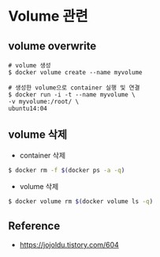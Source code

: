 # Volume 관련

## volume overwrite

```shell
# volume 생성
$ docker volume create --name myvolume

# 생성한 volume으로 container 실행 및 연결
$ docker run -i -t --name myvolume \
-v myvolume:/root/ \
ubuntu14:04
```

## volume 삭제
- container 삭제
```bash
$ docker rm -f $(docker ps -a -q)
```
- volume 삭제
```bash
$ docker volume rm $(docker volume ls -q)
```

## Reference
- https://jojoldu.tistory.com/604